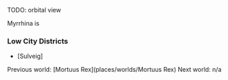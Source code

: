 ---
---
TODO: orbital view

Myrrhina is

### Low City Districts
- [Sulveig]

Previous world: [Mortuus Rex](places/worlds/Mortuus Rex)
Next world: n/a
